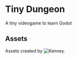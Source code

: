 # Tiny Dungeon

A tiny videogame to learn Godot

## Assets

Assets created by ![Kenney](https://www.kenney.nl/assets/tiny-dungeon). 
